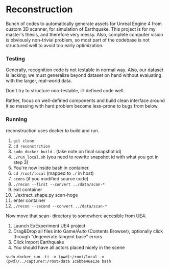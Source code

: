 # Reconstruction #

Bunch of codes to automatically generate assets for Unreal Engine 4 from custom 3D scanner, for simulation of Earthquake. This project is for my master's thesis, and therefore very messy. Also, complete computer vision is
obviously non-trivial problem, so most part of the codebase is not structured well to avoid too early optimization.

### Testing ###
Generally, recognition code is not testable in normal way.
Also, our dataset is lacking; we must generalize beyond dataset on hand without evaluating with the larger, real-world data.

Don't try to structure non-testable, ill-defined code well.

Rather, focus on well-defined components and build clean interface around it so messing with hard problem become less-prone to bugs from below.


### Running ###
reconstruction uses docker to build and run.

1. `git clone`
2. `cd reconstrction`
3. `sudo docker build` . (take note on final snapshot id)
4. `./run_local.sh` (you need to rewrite snapshot id with what you got in step 3)
5. You're now inside bash in container.
6. `cd /root/local` (mapped to `./` in host)
7. `scons` (if you modified source code)
8. `./recon --first --convert ../data/scan-*`
9. exit container
10. `./extract_shape.py scan-hoge
11. enter container
12. `./recon --second --convert ../data/scan-*`

Now move that scan- directory to somewhere accesible from UE4.

1. Launch ExExperiment UE4 project
2. Drag&Drop all files into Game/Auto (Contents Browser), optionally click through "degenerate tangent base" errors
3. Click Import Earthquake
4. You should have all actors placed nicely in the scene


```
sudo docker run -ti -v (pwd):/root/local -v (pwd)/../capturer:/root/data 1c6bbe46e13e bash
```

